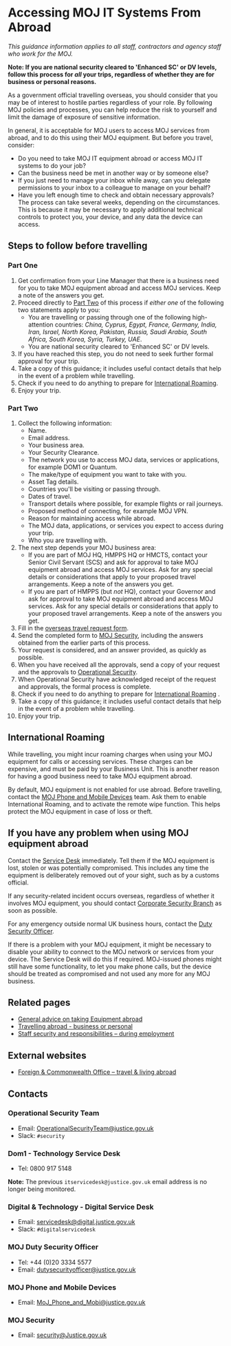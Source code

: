 # Accessing MOJ IT Systems From Abroad

*This guidance information applies to all staff, contractors and agency staff who work for the MOJ.*

**Note: If you are national security cleared to 'Enhanced SC' or DV levels, follow this process for *all* your trips, regardless of whether they are for business or personal reasons.**

As a government official travelling overseas, you should consider that you may be of interest to hostile parties regardless of your role. By following MOJ policies and processes, you can help reduce the risk to yourself and limit the damage of exposure of sensitive information.

In general, it is acceptable for MOJ users to access MOJ services from abroad, and to do this using their MOJ equipment. But before you travel, consider:

-   Do you need to take MOJ IT equipment abroad or access MOJ IT systems to do your job?
-   Can the business need be met in another way or by someone else?
-   If you just need to manage your inbox while away, can you delegate permissions to your inbox to a colleague to manage on your behalf?
-   Have you left enough time to check and obtain necessary approvals? The process can take several weeks, depending on the circumstances. This is because it may be necessary to apply additional technical controls to protect you, your device, and any data the device can access.

## Steps to follow before travelling

### Part One

1.  Get confirmation from your Line Manager that there is a business need for you to take MOJ equipment abroad and access MOJ services. Keep a note of the answers you get.
2.  Proceed directly to [Part Two](#part-two) of this process if *either one* of the following two statements apply to you:
    -   You are travelling or passing through one of the following high-attention countries: *China, Cyprus, Egypt, France, Germany, India, Iran, Israel, North Korea, Pakistan, Russia, Saudi Arabia, South Africa, South Korea, Syria, Turkey, UAE*.
    -   You are national security cleared to 'Enhanced SC' or DV levels.
3.  If you have reached this step, you do not need to seek further formal approval for your trip.
4.  Take a copy of this guidance; it includes useful contact details that help in the event of a problem while travelling.
5.  Check if you need to do anything to prepare for [International Roaming](#international-roaming).
6.  Enjoy your trip.

### Part Two

1.  Collect the following information:
    -   Name.
    -   Email address.
    -   Your business area.
    -   Your Security Clearance.
    -   The network you use to access MOJ data, services or applications, for example DOM1 or Quantum.
    -   The make/type of equipment you want to take with you.
    -   Asset Tag details.
    -   Countries you'll be visiting or passing through.
    -   Dates of travel.
    -   Transport details where possible, for example flights or rail journeys.
    -   Proposed method of connecting, for example MOJ VPN.
    -   Reason for maintaining access while abroad.
    -   The MOJ data, applications, or services you expect to access during your trip.
    -   Who you are travelling with.
2.  The next step depends your MOJ business area:
    -   If you are part of MOJ HQ, HMPPS HQ or HMCTS, contact your Senior Civil Servant \(SCS\) and ask for approval to take MOJ equipment abroad and access MOJ services. Ask for any special details or considerations that apply to your proposed travel arrangements. Keep a note of the answers you get.
    -   If you are part of HMPPS \(but *not* HQ\), contact your Governor and ask for approval to take MOJ equipment abroad and access MOJ services. Ask for any special details or considerations that apply to your proposed travel arrangements. Keep a note of the answers you get.
3.  Fill in the [overseas travel request form](https://intranet.justice.gov.uk/documents/2020/03/overseas-travel-form.docx).
4.  Send the completed form to [MOJ Security](#contacts), including the answers obtained from the earlier parts of this process.
5.  Your request is considered, and an answer provided, as quickly as possible.
6.  When you have received all the approvals, send a copy of your request and the approvals to [Operational Security](#contacts).
7.  When Operational Security have acknowledged receipt of the request and approvals, the formal process is complete.
8.  Check if you need to do anything to prepare for [International Roaming](#international-roaming) .
9.  Take a copy of this guidance; it includes useful contact details that help in the event of a problem while travelling.
10. Enjoy your trip.

## International Roaming

While travelling, you might incur roaming charges when using your MOJ equipment for calls or accessing services. These charges can be expensive, and must be paid by your Business Unit. This is another reason for having a good business need to take MOJ equipment abroad.

By default, MOJ equipment is not enabled for use abroad. Before travelling, contact the [MOJ Phone and Mobile Devices](#contacts) team. Ask them to enable International Roaming, and to activate the remote wipe function. This helps protect the MOJ equipment in case of loss or theft.

## If you have any problem when using MOJ equipment abroad

Contact the [Service Desk](#contacts) immediately. Tell them if the MOJ equipment is lost, stolen or was potentially compromised. This includes any time the equipment is deliberately removed out of your sight, such as by a customs official.

If any security-related incident occurs overseas, regardless of whether it involves MOJ equipment, you should contact [Corporate Security Branch](#contacts) as soon as possible.

For any emergency outside normal UK business hours, contact the [Duty Security Officer](#contacts).

If there is a problem with your MOJ equipment, it might be necessary to disable your ability to connect to the MOJ network or services from your device. The Service Desk will do this if required. MOJ-issued phones might still have some functionality, to let you make phone calls, but the device should be treated as compromised and not used any more for any MOJ business.

## Related pages

-   [General advice on taking Equipment abroad](https://intranet.justice.gov.uk/guidance/security/it-computer-security/general-advice-on-taking-equipment-abroad)
-   [Travelling abroad - business or personal](https://intranet.justice.gov.uk/guidance/security/staff-security-and-responsibilities/travelling-abroad-business-or-personal)
-   [Staff security and responsibilities – during employment](https://intranet.justice.gov.uk/guidance/security/staff-security-and-responsibilities/during-employment)

## External websites

-   [Foreign & Commonwealth Office – travel & living abroad](https://www.gov.uk/browse/abroad)

## Contacts

### Operational Security Team

-   Email: [OperationalSecurityTeam@justice.gov.uk](mailto:OperationalSecurityTeam@justice.gov.uk)
-   Slack: `#security`

### Dom1 - Technology Service Desk

-   Tel: 0800 917 5148

**Note:** The previous `itservicedesk@justice.gov.uk` email address is no longer being monitored.

### Digital & Technology - Digital Service Desk

-   Email: [servicedesk@digital.justice.gov.uk](mailto:servicedesk@digital.justice.gov.uk)
-   Slack: `#digitalservicedesk`

### MOJ Duty Security Officer

-   Tel: +44 \(0\)20 3334 5577
-   Email: [dutysecurityofficer@justice.gov.uk](mailto:dutysecurityofficer@justice.gov.uk)

### MOJ Phone and Mobile Devices

-   Email: [MoJ\_Phone\_and\_Mobi@justice.gov.uk](mailto:MoJ_Phone_and_Mobi@justice.gov.uk)

### MOJ Security

-   Email: [security@Justice.gov.uk](mailto:security@Justice.gov.uk)

